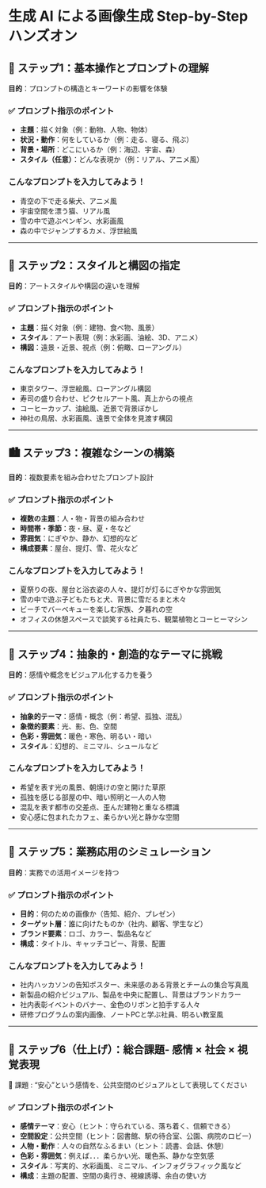 # 生成 AI による画像生成 Step-by-Step ハンズオン

## 🔰 ステップ1：基本操作とプロンプトの理解
**目的**：プロンプトの構造とキーワードの影響を体験  

### ✅ プロンプト指示のポイント
- **主題**：描く対象（例：動物、人物、物体）
- **状況・動作**：何をしているか（例：走る、寝る、飛ぶ）
- **背景・場所**：どこにいるか（例：海辺、宇宙、森）
- **スタイル（任意）**：どんな表現か（例：リアル、アニメ風）

### こんなプロンプトを入力してみよう！
- 青空の下で走る柴犬、アニメ風
- 宇宙空間を漂う猫、リアル風
- 雪の中で遊ぶペンギン、水彩画風
- 森の中でジャンプするカメ、浮世絵風

---

## 🎨 ステップ2：スタイルと構図の指定
**目的**：アートスタイルや構図の違いを理解  

### ✅ プロンプト指示のポイント
- **主題**：描く対象（例：建物、食べ物、風景）
- **スタイル**：アート表現（例：水彩画、油絵、3D、アニメ）
- **構図**：遠景・近景、視点（例：俯瞰、ローアングル）

### こんなプロンプトを入力してみよう！
- 東京タワー、浮世絵風、ローアングル構図
- 寿司の盛り合わせ、ピクセルアート風、真上からの視点
- コーヒーカップ、油絵風、近景で背景ぼかし
- 神社の鳥居、水彩画風、遠景で全体を見渡す構図

---

## 🏙️ ステップ3：複雑なシーンの構築
**目的**：複数要素を組み合わせたプロンプト設計  

### ✅ プロンプト指示のポイント
- **複数の主題**：人・物・背景の組み合わせ
- **時間帯・季節**：夜・昼、夏・冬など
- **雰囲気**：にぎやか、静か、幻想的など
- **構成要素**：屋台、提灯、雪、花火など

### こんなプロンプトを入力してみよう！
- 夏祭りの夜、屋台と浴衣姿の人々、提灯が灯るにぎやかな雰囲気
- 雪の中で遊ぶ子どもたちと犬、背景に雪だるまと木々
- ビーチでバーベキューを楽しむ家族、夕暮れの空
- オフィスの休憩スペースで談笑する社員たち、観葉植物とコーヒーマシン

---

## 🧪 ステップ4：抽象的・創造的なテーマに挑戦
**目的**：感情や概念をビジュアル化する力を養う  

### ✅ プロンプト指示のポイント
- **抽象的テーマ**：感情・概念（例：希望、孤独、混乱）
- **象徴的要素**：光、影、色、空間
- **色彩・雰囲気**：暖色・寒色、明るい・暗い
- **スタイル**：幻想的、ミニマル、シュールなど

### こんなプロンプトを入力してみよう！
- 希望を表す光の風景、朝焼けの空と開けた草原
- 孤独を感じる部屋の中、暗い照明と一人の人物
- 混乱を表す都市の交差点、歪んだ建物と重なる標識
- 安心感に包まれたカフェ、柔らかい光と静かな空間

---

## 🧰 ステップ5：業務応用のシミュレーション
**目的**：実務での活用イメージを持つ  

### ✅ プロンプト指示のポイント
- **目的**：何のための画像か（告知、紹介、プレゼン）
- **ターゲット層**：誰に向けたものか（社内、顧客、学生など）
- **ブランド要素**：ロゴ、カラー、製品名など
- **構成**：タイトル、キャッチコピー、背景、配置

### こんなプロンプトを入力してみよう！
- 社内ハッカソンの告知ポスター、未来感のある背景とチームの集合写真風
- 新製品の紹介ビジュアル、製品を中央に配置し、背景はブランドカラー
- 社内表彰イベントのバナー、金色のリボンと拍手する人々
- 研修プログラムの案内画像、ノートPCと学ぶ社員、明るい教室風

---

## 🏁 ステップ6（仕上げ）：総合課題- 感情 × 社会 × 視覚表現
🎯 課題 : “安心”という感情を、公共空間のビジュアルとして表現してください

### ✅ プロンプト指示のポイント
- **感情テーマ**：安心（ヒント：守られている、落ち着く、信頼できる）
- **空間設定**：公共空間（ヒント：図書館、駅の待合室、公園、病院のロビー）
- **人物・動作**：人々の自然なふるまい（ヒント：読書、会話、休憩）
- **色彩・雰囲気**：例えば．．．柔らかい光、暖色系、静かな空気感
- **スタイル**：写実的、水彩画風、ミニマル、インフォグラフィック風など
- **構成**：主題の配置、空間の奥行き、視線誘導、余白の使い方
